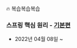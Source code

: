 🔥 복습복습복습

###  스프링 핵심 원리 - [기본편](https://www.inflearn.com/course/%EC%8A%A4%ED%94%84%EB%A7%81-%ED%95%B5%EC%8B%AC-%EC%9B%90%EB%A6%AC-%EA%B8%B0%EB%B3%B8%ED%8E%B8)
* 2022년 04월 08일 ~
